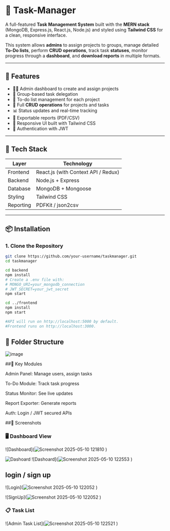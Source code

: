 # 🧾 Task-Manager

A full-featured **Task Management System** built with the **MERN stack** (MongoDB, Express.js, React.js, Node.js) and styled using **Tailwind CSS** for a clean, responsive interface.

This system allows **admins** to assign projects to groups, manage detailed **To-Do lists**, perform **CRUD operations**, track task **statuses**, monitor progress through a **dashboard**, and **download reports** in multiple formats.

---

## 🚀 Features

- 🧑‍💼 Admin dashboard to create and assign projects
- 👥 Group-based task delegation
- 📝 To-do list management for each project
- 🔄 Full **CRUD operations** for projects and tasks
- 📊 Status updates and real-time tracking
- 📁 Exportable reports (PDF/CSV)
- 🎨 Responsive UI built with Tailwind CSS
- 🔐 Authentication with JWT

---

## 🧰 Tech Stack

| Layer        | Technology        |
|--------------|-------------------|
| Frontend     | React.js (with Context API / Redux) |
| Backend      | Node.js + Express |
| Database     | MongoDB + Mongoose |
| Styling      | Tailwind CSS      |
| Reporting    | PDFKit / json2csv  |

---

## 📦 Installation

### 1. Clone the Repository

```bash
git clone https://github.com/your-username/taskmanager.git
cd taskmanager

cd backend
npm install
# Create a .env file with:
# MONGO_URI=your_mongodb_connection
# JWT_SECRET=your_jwt_secret
npm start

cd ../frontend
npm install
npm start

#API will run on http://localhost:5000 by default.
#Frontend runs on http://localhost:3000.
```
## 📂 Folder Structure

![image](https://github.com/user-attachments/assets/2ac7b437-00cc-4fc1-abc2-2383919b3f79)


##🧪 Key Modules

Admin Panel: Manage users, assign tasks

To-Do Module: Track task progress

Status Monitor: See live updates

Report Exporter: Generate reports

Auth: Login / JWT secured APIs

##📸 Screenshots

### 🖥️ Dashboard View
![Dashboard](![Screenshot 2025-05-10 121810](https://github.com/user-attachments/assets/802ee92d-07a5-4c92-aef4-724336755ea2)
)

![Dashoard](![image](https://github.com/user-attachments/assets/2be06ed5-1e0c-42ca-9e11-57c3505638c6)
)
![Dashoard](![Screenshot 2025-05-10 122553](https://github.com/user-attachments/assets/1b668b28-f060-412f-8d01-f9818adc8899)
)

## login / sign up
![Login](![Screenshot 2025-05-10 122052](https://github.com/user-attachments/assets/4862f66a-f91f-401f-ac4e-5181ea13f80d)
)

![SignUp](![Screenshot 2025-05-10 122052](https://github.com/user-attachments/assets/a43cd806-62fc-4d52-9fef-6a1cf3ca0375)
)


### 📋 Task List
![Admin Task List](![Screenshot 2025-05-10 122521](https://github.com/user-attachments/assets/eab8e4cc-ee41-4e66-bc66-eb3e43d431fe)
)

